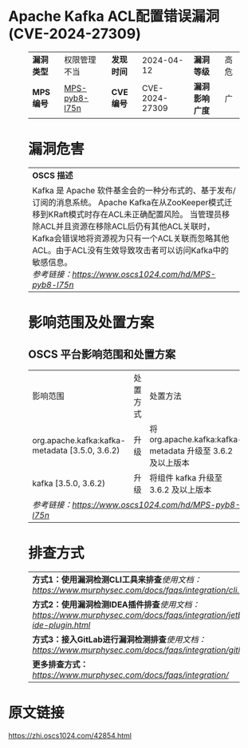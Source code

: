# Apache Kafka ACL配置错误漏洞 (CVE-2024-27309)
<figure class="wp-block-table">
    <table>
        <tbody>
        <tr>
            <td><strong>漏洞类型</strong></td>
            <td>权限管理不当</td>
            <td><strong>发现时间</strong></td>
            <td>2024-04-12</td>
            <td><strong>漏洞等级</strong></td>
            <td>高危</td>
        </tr>
        <tr>
            <td><strong>MPS编号</strong></td>
            <td><a href="https://www.oscs1024.com/hd/MPS-pyb8-l75n">MPS-pyb8-l75n</a></td>
            <td><strong>CVE编号</strong></td>
            <td>CVE-2024-27309</td>
            <td><strong>漏洞影响广度</strong></td>
            <td>广</td>
        </tr>
        </tbody>
    </table>
</figure>


<figure class="wp-block-table">
    <h1 class="wp-block-heading">漏洞危害</h1>
    <table>
        <tbody>
        <tr>
            <td><strong>OSCS 描述</strong></td>
        </tr>
        <tr>
            <td>Kafka 是 Apache 软件基金会的一种分布式的、基于发布/订阅的消息系统。
Apache Kafka在从ZooKeeper模式迁移到KRaft模式时存在ACL未正确配置风险。
当管理员移除ACL并且资源在移除ACL后仍有其他ACL关联时，Kafka会错误地将资源视为只有一个ACL关联而忽略其他ACL。由于ACL没有生效导致攻击者可以访问Kafka中的敏感信息。<br><em>参考链接：<a
                    href="https://www.oscs1024.com/hd/MPS-pyb8-l75n">https://www.oscs1024.com/hd/MPS-pyb8-l75n</a></em>
            </td>
        </tr>
        </tbody>
    </table>
</figure>


<figure class="wp-block-table alignleft">
    <h1 class="wp-block-heading">影响范围及处置方案</h1>
    <h2 class="wp-block-heading"><strong>OSCS</strong> <strong>平台影响范围和处置方案</strong></h2>
    <table>
        <tbody>
        <tr>
            <td>影响范围</td>
            <td>处置方式</td>
            <td>处置方法</td>
        </tr>
        <tr><td rowspan="1">org.apache.kafka:kafka-metadata [3.5.0, 3.6.2)</td><td>升级</td><td>将 org.apache.kafka:kafka-metadata 升级至 3.6.2 及以上版本</td></tr><tr><td rowspan="1">kafka [3.5.0, 3.6.2)</td><td>升级</td><td>将组件 kafka 升级至 3.6.2 及以上版本</td></tr>
        <tr>
            <td colspan="3"><em>参考链接：</em><em><a
                    href="https://www.oscs1024.com/hd/MPS-pyb8-l75n">https://www.oscs1024.com/hd/MPS-pyb8-l75n</a></em></td>
        </tr>
        </tbody>
    </table>
</figure>


<figure class="wp-block-table">
    <h1 class="wp-block-heading">排查方式</h1>
    <table>
        <tbody>
        <tr>
            <td><strong>方式1：使用漏洞检测CLI工具来排查</strong><em>使用文档：<a
                    href="https://www.murphysec.com/docs/faqs/integration/cli.html">https://www.murphysec.com/docs/faqs/integration/cli.html</a></em>
            </td>
        </tr>
        <tr>
            <td><strong>方式2：使用漏洞检测IDEA插件排查</strong><em>使用文档：<a
                    href="https://www.murphysec.com/docs/faqs/integration/jetbrains-ide-plugin.html">https://www.murphysec.com/docs/faqs/integration/jetbrains-ide-plugin.html</a></em>
            </td>
        </tr>
        <tr>
            <td><strong>方式3：接入GitLab进行漏洞检测排查</strong><em>使用文档：<a
                    href="https://www.murphysec.com/docs/faqs/integration/gitlab.html">https://www.murphysec.com/docs/faqs/integration/gitlab.html</a></em>
            </td>
        </tr>
        <tr>
            <td><strong>更多排查方式：</strong><em><a
                    href="https://www.murphysec.com/docs/faqs/integration/">https://www.murphysec.com/docs/faqs/integration/</a></em>
            </td>
        </tr>
        </tbody>
    </table>
</figure>
<h1>原文链接</h1>
<p><a href="https://zhi.oscs1024.com/42854.html">https://zhi.oscs1024.com/42854.html</a></p>